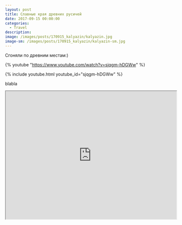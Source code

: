 ```yaml
---
layout: post
title: Славные края древних русичей
date: 2017-09-15 00:00:00
categories:
  - Travel
description:
image: /images/posts/170915_kalyazin/kalyazin.jpg
image-sm: /images/posts/170915_kalyazin/kalyazin-sm.jpg
---
```


Сгоняли по древним местам:)



{% youtube "https://www.youtube.com/watch?v=sjqgm-hDGWw" %}






{% include youtube.html youtube_id="sjqgm-hDGWw" %}

blabla

<iframe width="560" height="420" src="http://www.youtube.com/embed/oHg5SJYRHA0?color=white&theme=light"></iframe>